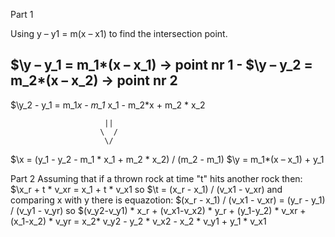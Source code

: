 Part 1

Using y – y1 = m(x – x1) to find the intersection point.

 $\y – y_1 = m_1*(x – x_1) -> point nr 1
\- $\y – y_2 = m_2*(x – x_2) -> point nr 2
------------------------
  $\y_2 - y_1 = m_1*x - m_1* x_1 - m_2*x + m_2 * x_2

                         ||
                        \  /
                         \/

$\x = (y_1 - y_2 - m_1 * x_1 + m_2 * x_2) / (m_2 - m_1)
$\y = m_1*(x – x_1) + y_1

Part 2
Assuming that if a thrown rock at time "t" hits another rock then:
$\x_r + t * v_xr = x_1 + t * v_x1
so $\t = (x_r - x_1) / (v_x1 - v_xr)
and comparing x with y there is equazotion:
$\(x_r - x_1) / (v_x1 - v_xr) = (y_r - y_1) / (v_y1 - v_yr)
so $\(v_y2-v_y1) * x_r + (v_x1-v_x2) * y_r + (y_1-y_2) * v_xr + (x_1-x_2) * v_yr = x_2* v_y2 - y_2 * v_x2 - x_2 * v_y1 + y_1 * v_x1
